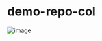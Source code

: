﻿# demo-repo-col

![image](https://github.com/seanRoshan/demo-repo-col/assets/16109054/e4bc0a64-62a0-4bc5-98f5-347b396d28b3)
